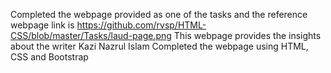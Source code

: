 Completed the webpage provided as one of the tasks and the reference webpage link is https://github.com/rvsp/HTML-CSS/blob/master/Tasks/laud-page.png
This webpage provides the insights about the writer Kazi Nazrul Islam
Completed the webpage using HTML, CSS and Bootstrap
